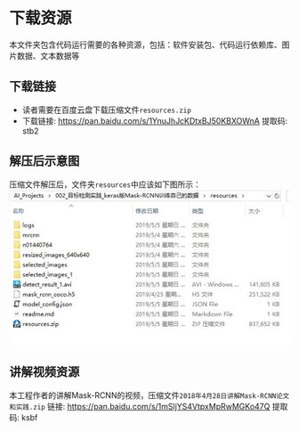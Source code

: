 # 下载资源
本文件夹包含代码运行需要的各种资源，包括：软件安装包、代码运行依赖库、图片数据、文本数据等

## 下载链接
* 读者需要在百度云盘下载压缩文件`resources.zip`
* 下载链接: https://pan.baidu.com/s/1YnuJhJcKDtxBJ50KBXOWnA 提取码: stb2

## 解压后示意图
压缩文件解压后，文件夹`resources`中应该如下图所示：
![资源文件夹下载后示意图](../markdown_images/05.jpg)

## 讲解视频资源
本工程作者的讲解Mask-RCNN的视频，压缩文件`2018年4月28日讲解Mask-RCNN论文和实践.zip`
链接: https://pan.baidu.com/s/1mSljYS4VtpxMpRwMGKo47Q 提取码: ksbf 
